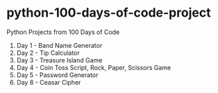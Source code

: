 # python-100-days-of-code-project
Python Projects from 100 Days of Code

1. Day 1 - Band Name Generator
2. Day 2 - Tip Calculator
3. Day 3 - Treasure Island Game
4. Day 4 - Coin Toss Script, Rock, Paper, Scissors Game
5. Day 5 - Password Generator
8. Day 8 - Ceasar Cipher
